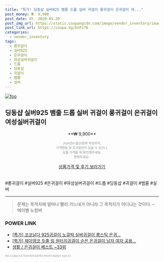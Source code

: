 ```yaml
--- 
title: "특가! 딩동샵 실버925 뱀줄 드롭 실버 귀걸이 롱귀걸이 은귀걸이 여..." 
post_money: ₩. 9,900 
post_date: dt. 2020.01.29 
post_img_url: https://static.coupangcdn.com/image/vendor_inventory/images/2017/03/08/20/6/01ff39fc-5167-40b4-9ad0-1226b942001c.jpg 
post_link_url: https://coupa.ng/bnFs76 
categories: 
  - vendor_inventory 
tags: 
  - 롱귀걸이 
  - 실버925 
  - 은귀걸이 
  - 여성실버귀걸이 
  - 드롭 
  - 딩동샵 
  - 귀걸이 
  - 뱀줄 
  - 실버 
--- 
```

[![foo](https://static.coupangcdn.com/image/vendor_inventory/images/2017/03/08/20/6/01ff39fc-5167-40b4-9ad0-1226b942001c.jpg)](https://coupa.ng/bnFs76) 

## 딩동샵 실버925 뱀줄 드롭 실버 귀걸이 롱귀걸이 은귀걸이 여성실버귀걸이 
<p style="text-align: center;">**₩ 9,900**</p> 
<p style="text-align: center;"><span style="color: #898c8f; font-family: Georgia,Times,serif; font-size: 0.75em;">2020년01월29일에 작성되어, <br>가격변동 및 추가할인이 있을 수 있으니,<br> 상품 가격을 꼭!확인해주세요.<br>행복하세요~</span> 
</p>	 
<div markdown="0" style="text-align: center;"><a href="https://coupa.ng/bnFs76" class="btn btn--success">상품가격 및 후기 보러가기</a></div> 
<br><br> 
  #롱귀걸이 #실버925 #은귀걸이 #여성실버귀걸이 #드롭 #딩동샵 #귀걸이 #뱀줄 #실버 
<hr> 

> 문제는 목적지에 얼마나 빨리 가느내가 아니라 그 목적지가 어디냐는 것이다. – 메이벨 뉴컴버 


### POWER LINK

* <a href="https://blog.naver.com/an0733/221790037772" target="_blank">[특가] 코코날다 925귀걸이 노큐빅 실버귀걸이 롱스틱 은귀...</a>
* <a href="https://blog.naver.com/sakai111/221789572623" target="_blank">[특가] 제이엠코 두줄 링 원터치귀걸이 순은 은귀걸이 남자 여자 공용...</a>
* <a href="https://blog.naver.com/santokki14/221788401329" target="_blank">생활 / 은귀걸이 베스트 ~33위</a>

<span style="color: #898c8f; font-family: Georgia,Times,serif; font-size: 0.55em;">파트너스활동으로 작성자에게 일정액의 커미션이 제공될수 있습니다.</span> 
